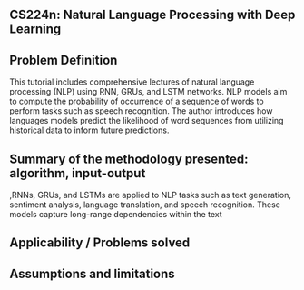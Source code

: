 ## CS224n: Natural Language Processing with Deep Learning
## Problem Definition
This tutorial includes comprehensive lectures of natural language processing (NLP) using RNN, GRUs, and LSTM networks. NLP models aim to compute the probability of occurrence of a sequence of words to perform tasks such as speech recognition. The author introduces how languages models predict the likelihood of word sequences from utilizing historical data to inform future predictions.
## Summary of the methodology presented: algorithm, input-output
,RNNs, GRUs, and LSTMs are applied to NLP tasks such as text generation, sentiment analysis, language translation, and speech recognition. These models capture long-range dependencies within the text

## Applicability / Problems solved

## Assumptions and limitations
